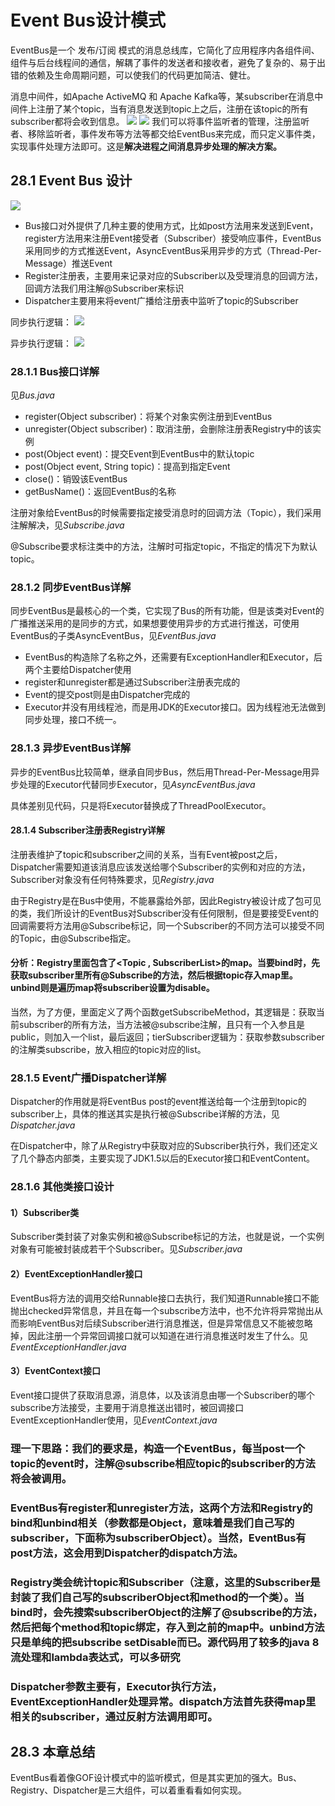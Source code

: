 # Event Bus设计模式
EventBus是一个 发布/订阅 模式的消息总线库，它简化了应用程序内各组件间、组件与后台线程间的通信，解耦了事件的发送者和接收者，避免了复杂的、易于出错的依赖及生命周期问题，可以使我们的代码更加简洁、健壮。

消息中间件，如Apache ActiveMQ 和 Apache Kafka等，某subscriber在消息中间件上注册了某个topic，当有消息发送到topic上之后，注册在该topic的所有subscriber都将会收到信息。
![](https://i.postimg.cc/7Z2p2Q2Q/28-1.png)
![](https://i.postimg.cc/6QxFLLV6/28-1-1.png)
我们可以将事件监听者的管理，注册监听者、移除监听者，事件发布等方法等都交给EventBus来完成，而只定义事件类，实现事件处理方法即可。这是**解决进程之间消息异步处理的解决方案。**

## 28.1 Event Bus 设计
![](https://i.postimg.cc/C1LPmvR0/28-2.png)
- Bus接口对外提供了几种主要的使用方式，比如post方法用来发送到Event，register方法用来注册Event接受者（Subscriber）接受响应事件，EventBus采用同步的方式推送Event，AsyncEventBus采用异步的方式（Thread-Per-Message）推送Event
- Register注册表，主要用来记录对应的Subscriber以及受理消息的回调方法，回调方法我们用注解@Subscriber来标识
- Dispatcher主要用来将event广播给注册表中监听了topic的Subscriber

同步执行逻辑：
![](https://i.postimg.cc/76dRh3Ly/28-2-1.png)

异步执行逻辑：
![](https://i.postimg.cc/HxVKTZd2/28-2-2.png)

### 28.1.1 Bus接口详解
见*Bus.java*
- register(Object subscriber)：将某个对象实例注册到EventBus
- unregister(Object subscriber)：取消注册，会删除注册表Registry中的该实例
- post(Object event)：提交Event到EventBus中的默认topic
- post(Object event, String topic)：提高到指定Event
- close()：销毁该EventBus
- getBusName()：返回EventBus的名称

注册对象给EventBus的时候需要指定接受消息时的回调方法（Topic），我们采用注解解决，见*Subscribe.java*

@Subscribe要求标注类中的方法，注解时可指定topic，不指定的情况下为默认topic。

### 28.1.2 同步EventBus详解
同步EventBus是最核心的一个类，它实现了Bus的所有功能，但是该类对Event的广播推送采用的是同步的方式，如果想要使用异步的方式进行推送，可使用EventBus的子类AsyncEventBus，见*EventBus.java*
- EventBus的构造除了名称之外，还需要有ExceptionHandler和Executor，后两个主要给Dispatcher使用
- register和unregister都是通过Subscriber注册表完成的
- Event的提交post则是由Dispatcher完成的
- Executor并没有用线程池，而是用JDK的Executor接口。因为线程池无法做到同步处理，接口不统一。

### 28.1.3 异步EventBus详解
异步的EventBus比较简单，继承自同步Bus，然后用Thread-Per-Message用异步处理的Executor代替同步Executor，见*AsyncEventBus.java*

具体差别见代码，只是将Executor替换成了ThreadPoolExecutor。

#### 28.1.4 Subscriber注册表Registry详解
注册表维护了topic和subscriber之间的关系，当有Event被post之后，Dispatcher需要知道该消息应该发送给哪个Subscriber的实例和对应的方法，Subscriber对象没有任何特殊要求，见*Registry.java*

由于Registry是在Bus中使用，不能暴露给外部，因此Registry被设计成了包可见的类，我们所设计的EventBus对Subscriber没有任何限制，但是要接受Event的回调需要将方法用@Subscribe标记，同一个Subscriber的不同方法可以接受不同的Topic，由@Subscribe指定。

#### 分析：Registry里面包含了<Topic , SubscriberList>的map。当要bind时，先获取subscriber里所有@Subscribe的方法，然后根据topic存入map里。unbind则是遍历map将subscriber设置为disable。

当然，为了方便，里面定义了两个函数getSubscribeMethod，其逻辑是：获取当前subscriber的所有方法，当方法被@subscribe注解，且只有一个入参且是public，则加入一个list，最后返回；tierSubscriber逻辑为：获取参数subscriber的注解类subscribe，放入相应的topic对应的list。

### 28.1.5 Event广播Dispatcher详解
Dispatcher的作用就是将EventBus post的event推送给每一个注册到topic的subscriber上，具体的推送其实是执行被@Subscribe详解的方法，见*Dispatcher.java*

在Dispatcher中，除了从Registry中获取对应的Subscriber执行外，我们还定义了几个静态内部类，主要实现了JDK1.5以后的Executor接口和EventContent。

### 28.1.6 其他类接口设计
#### 1）Subscriber类
Subscriber类封装了对象实例和被@Subscribe标记的方法，也就是说，一个实例对象有可能被封装成若干个Subscriber。见*Subscriber.java*
#### 2）EventExceptionHandler接口
EventBus将方法的调用交给Runnable接口去执行，我们知道Runnable接口不能抛出checked异常信息，并且在每一个subscribe方法中，也不允许将异常抛出从而影响EventBus对后续Subscriber进行消息推送，但是异常信息又不能被忽略掉，因此注册一个异常回调接口就可以知道在进行消息推送时发生了什么。见*EventExceptionHandler.java*
#### 3）EventContext接口
Event接口提供了获取消息源，消息体，以及该消息由哪一个Subscriber的哪个subscribe方法接受，主要用于消息推送出错时，被回调接口EventExceptionHandler使用，见*EventContext.java*

### 理一下思路：我们的要求是，构造一个EventBus，每当post一个topic的event时，注解@subscribe相应topic的subscriber的方法将会被调用。
### EventBus有register和unregister方法，这两个方法和Registry的bind和unbind相关（参数都是Object，意味着是我们自己写的subscriber，下面称为subscriberObject）。当然，EventBus有post方法，这会用到Dispatcher的dispatch方法。
### Registry类会统计topic和Subscriber（注意，这里的Subscriber是封装了我们自己写的subscriberObject和method的一个类）。当bind时，会先搜索subscriberObject的注解了@subscribe的方法，然后把每个method和topic绑定，存入到之前的map中。unbind方法只是单纯的把subscribe setDisable而已。源代码用了较多的java 8流处理和lambda表达式，可以多研究
### Dispatcher参数主要有，Executor执行方法，EventExceptionHandler处理异常。dispatch方法首先获得map里相关的subscriber，通过反射方法调用即可。

## 28.3 本章总结
EventBus看着像GOF设计模式中的监听模式，但是其实更加的强大。Bus、Registry、Dispatcher是三大组件，可以着重看看如何实现。

